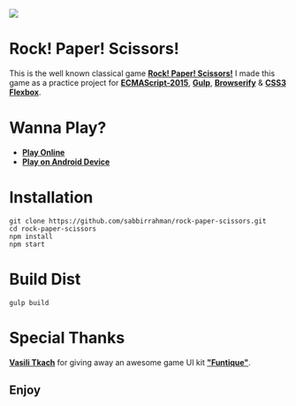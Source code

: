 ![](https://raw.githubusercontent.com/sabbirrahman/rock-paper-scissors/master/app/img/icon_256x256.png)

# Rock! Paper! Scissors!
This is the well known classical game **[Rock! Paper! Scissors!](https://en.wikipedia.org/wiki/Rock-paper-scissors)** I made this game as a practice project for **[ECMAScript-2015](http://es6-features.org)**, **[Gulp](http://gulpjs.com/)**, **[Browserify](http://browserify.org)** & **[CSS3 Flexbox](http://flexboxfroggy.com/)**.

# Wanna Play?

* **[Play Online](https://sabbirrahman.github.io/rock-paper-scissors)**
* **[Play on Android Device](https://drive.google.com/file/d/0B0Gw_Xh6FOUxNGxpd29rZm50cVk/view?usp=sharing)**


# Installation
    git clone https://github.com/sabbirrahman/rock-paper-scissors.git
    cd rock-paper-scissors
	npm install
	npm start

# Build Dist
	gulp build

# Special Thanks

**[Vasili Tkach](https://www.behance.net/Fenriz)** for giving away an awesome game UI kit **["Funtique"](https://www.behance.net/gallery/30134915/-Funtique-game-UI-kit-free-PSD)**.

## Enjoy